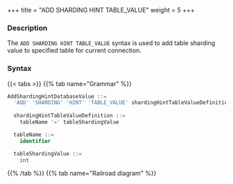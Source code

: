 +++
title = "ADD SHARDING HINT TABLE_VALUE"
weight = 5
+++

### Description

The `ADD SHARDING HINT TABLE_VALUE` syntax is used to add table sharding value to specified table for current connection.

### Syntax

{{< tabs >}}
{{% tab name="Grammar" %}}
```sql
AddShardingHintDatabaseValue ::=
  'ADD' 'SHARDING' 'HINT' 'TABLE_VALUE' shardingHintTableValueDefinition
  
  shardingHintTableValueDefinition ::=
    tableName '=' tableShardingValue

  tableName ::=
    identifier

  tableShardingValue ::=
    int
```
{{% /tab %}}
{{% tab name="Railroad diagram" %}}
<iframe frameborder="0" name="diagram" id="diagram" width="100%" height="100%"></iframe>
{{% /tab %}}
{{< /tabs >}}

### Example

- Add the table sharding value for specified table

```sql
ADD SHARDING HINT TABLE_VALUE t_order = 100;
```

### Reserved word

`ADD`, `SHARDING`, `HINT`, `TABLE_VALUE`

### Related links

- [Reserved word](/en/user-manual/shardingsphere-proxy/distsql/syntax/reserved-word/)
